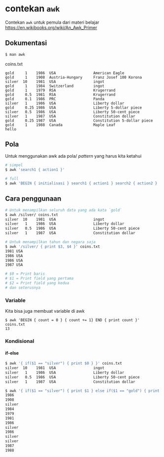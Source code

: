 # contekan `awk`

Contekan `awk` untuk pemula dari materi belajar https://en.wikibooks.org/wiki/An_Awk_Primer

## Dokumentasi

```bash
$ man awk
```

coins.txt
```
gold     1    1986  USA                 American Eagle
gold     1    1908  Austria-Hungary     Franz Josef 100 Korona
silver  10    1981  USA                 ingot
gold     1    1984  Switzerland         ingot
gold     1    1979  RSA                 Krugerrand
gold     0.5  1981  RSA                 Krugerrand
gold     0.1  1986  PRC                 Panda
silver   1    1986  USA                 Liberty dollar
gold     0.25 1986  USA                 Liberty 5-dollar piece
silver   0.5  1986  USA                 Liberty 50-cent piece
silver   1    1987  USA                 Constitution dollar
gold     0.25 1987  USA                 Constitution 5-dollar piece
gold     1    1988  Canada              Maple Leaf
hello
```

## Pola

Untuk menggunakan awk ada pola/ _pattern_ yang harus kita ketahui

```bash
# simpel
$ awk 'search1 { action1 }'

# full
$ awk 'BEGIN { initialisasi } search1 { action1 } search2 { action2 } ... END { final_action }'
```

## Cara penggunaan

```bash
# Untuk menampilkan seluruh data yang ada kata `gold`
$ awk /silver/ coins.txt
silver  10    1981  USA                 ingot
silver   1    1986  USA                 Liberty dollar
silver   0.5  1986  USA                 Liberty 50-cent piece
silver   1    1987  USA                 Constitution dollar

# Untuk menampilkan tahun dan negara saja
$ awk '/silver/ { print $3, $4 }' coins.txt
1981 USA
1986 USA
1986 USA
1987 USA

# $0 = Print baris
# $1 = Print field yang pertama
# $2 = Print field yang kedua
# dan seterusnya
```

### Variable

Kita bisa juga membuat variable di awk

```
$ awk 'BEGIN { count = 0 } { count += 1} END { print count }' coins.txt
13
```

### Kondisional

#### if-else

```bash
$ awk '{ if($1 == "silver") { print $0 } }' coins.txt
silver  10    1981  USA                 ingot
silver   1    1986  USA                 Liberty dollar
silver   0.5  1986  USA                 Liberty 50-cent piece
silver   1    1987  USA                 Constitution dollar

$ awk '{ if($1 == "silver") { print $1 } else if($1 == "gold") { print $3 } else { print "Tidak di handle" } }' coins.txt
1986
1908
silver
1984
1979
1981
1986
silver
1986
silver
silver
1987
1988
```
